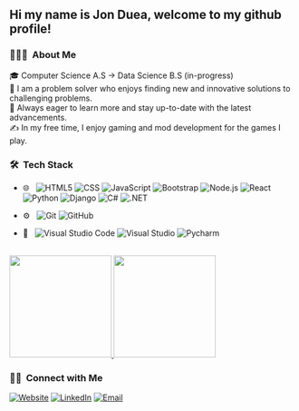 
<h2> Hi my name is Jon Duea, welcome to my github profile!</h2>

<h3> 👨🏻‍💻 &nbsp;About Me </h3>
🎓 Computer Science A.S -> Data Science B.S (in-progress) </br>
🤔 I am a problem solver who enjoys finding new and innovative solutions to challenging problems. </br>
🌱 Always eager to learn more and stay up-to-date with the latest advancements. </br>
✍️ In my free time, I enjoy gaming and mod development for the games I play. </br>

<h3> 🛠 &nbsp;Tech Stack</h3>

- 🌐 &nbsp;
  ![HTML5](https://img.shields.io/badge/-HTML5-333333?style=flat&logo=HTML5)
  ![CSS](https://img.shields.io/badge/-CSS-333333?style=flat&logo=CSS3&logoColor=1572B6)
  ![JavaScript](https://img.shields.io/badge/-JavaScript-333333?style=flat&logo=javascript)
  ![Bootstrap](https://img.shields.io/badge/-Bootstrap-333333?style=flat&logo=bootstrap&logoColor=563D7C)
  ![Node.js](https://img.shields.io/badge/-Node.js-333333?style=flat&logo=node.js)
  ![React](https://img.shields.io/badge/-React-333333?style=flat&logo=react)
  ![Python](https://img.shields.io/badge/Python-333333?style=flat&logo=python)
  ![Django](https://img.shields.io/badge/Django-333333?style=flat&logo=django)
  ![C#](https://img.shields.io/badge/C%23-333333?style=flat&logo=c-sharp)
  ![.NET](https://img.shields.io/badge/.NET-333333?style=flat&logo=.net)

- ⚙️ &nbsp;
  ![Git](https://img.shields.io/badge/-Git-333333?style=flat&logo=git)
  ![GitHub](https://img.shields.io/badge/-GitHub-333333?style=flat&logo=github)

- 🔧 &nbsp;
  ![Visual Studio Code](https://img.shields.io/badge/-Visual%20Studio%20Code-333333?style=flat&logo=visual-studio-code&logoColor=007ACC)
  ![Visual Studio](https://img.shields.io/badge/-Visual%20Studio-333333?style=flat&logo=visual-studio&logoColor=007ACC)
  ![Pycharm](https://img.shields.io/badge/-PyCharm-333333?style=flat&logo=pycharm&logoColor=007ACC)

<br/>

<a href="https://github.com/jmduea">
  <img height="180em" src="https://github-readme-stats.vercel.app/api?username=jmduea&theme=buefy&show_icons=true" />
  <img height="180em" src="https://github-readme-stats.vercel.app/api/top-langs/?username=jmduea&theme=buefy&layout=compact" />
</a>

<br/>

<p align="center">
<h3> 🤝🏻 &nbsp;Connect with Me </h3>
<a href="https://jmduea.github.io/"><img alt="Website" src="https://img.shields.io/badge/Website-https://jmduea.github.io/-blue?style=flat-square&logo=google-chrome"></a>
<a href="https://www.linkedin.com/in/jmduea/"><img alt="LinkedIn" src="https://img.shields.io/badge/LinkedIn-Jon%20Duea-blue?style=flat-square&logo=linkedin"></a>
<a href="mailto:jmduea@gmail.com"><img alt="Email" src="https://img.shields.io/badge/Email-jmduea@gmail.com-blue?style=flat-square&logo=gmail"></a>
 </p>
